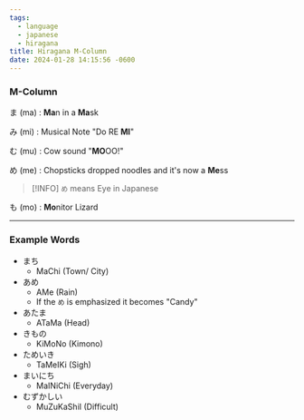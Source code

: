 ```yaml
---
tags:
  - language
  - japanese
  - hiragana
title: Hiragana M-Column
date: 2024-01-28 14:15:56 -0600
---
```


### M-Column

ま (ma) : **Ma**n in a **Ma**sk

み (mi) : Musical Note "Do RE **MI**"

む (mu) : Cow sound "**MO**OO!"

め (me) : Chopsticks dropped noodles and it's now a **Me**ss

 > [!INFO]
 > `め` means Eye in Japanese

も (mo) : **Mo**nitor Lizard

---

### Example Words

* まち
	* MaChi (Town/ City)
* あめ
	* AMe (Rain)
	* If the `め` is emphasized it becomes "Candy"
* あたま
	* ATaMa (Head)
* きもの
	* KiMoNo (Kimono)
* ためいき
	* TaMeIKi (Sigh)
* まいにち
	* MaINiChi (Everyday)
* むずかしい
	* MuZuKaShiI (Difficult)
